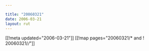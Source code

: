 ```yaml
---

title: "20060321"
date: 2006-03-21
layout: rut
---
```


[[!meta updated="2006-03-21"]]
[[!map pages="20060321/* and ! 20060321/*/*"]]
